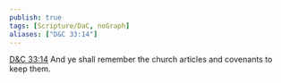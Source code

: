 ```yaml
---
publish: true
tags: [Scripture/DaC, noGraph]
aliases: ["D&C 33:14"]
---
```

[D&C 33:14](https://churchofjesuschrist.org/study/scriptures/dc-testament/dc/33?lang=eng&id=p14#p14) And ye shall remember the church articles and covenants to keep them.
